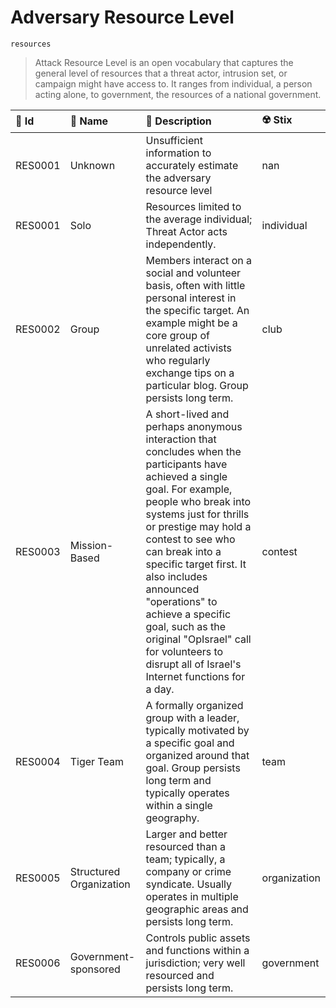 

# Adversary Resource Level

`resources`



> Attack Resource Level is an open vocabulary that captures the general level of resources that a threat actor, intrusion set, or campaign might have access to. It ranges from individual, a person acting alone, to government, the resources of a national government.

| 🔑 Id    | 🎫 Name                  | 🔬 Description                                                                                                                                                                                                                                                                                                                                                                                                                                    | ☢️ Stix      |
|:--------|:------------------------|:-------------------------------------------------------------------------------------------------------------------------------------------------------------------------------------------------------------------------------------------------------------------------------------------------------------------------------------------------------------------------------------------------------------------------------------------------|:-------------|
| RES0001 | Unknown                 | Unsufficient information to accurately estimate the adversary resource level                                                                                                                                                                                                                                                                                                                                                                     | nan          |
| RES0001 | Solo                    | Resources limited to the average individual; Threat Actor acts independently.                                                                                                                                                                                                                                                                                                                                                                    | individual   |
| RES0002 | Group                   | Members interact on a social and volunteer basis, often with little personal interest in the specific target. An example might be a core group of unrelated activists who regularly exchange tips on a particular blog. Group persists long term.                                                                                                                                                                                                | club         |
| RES0003 | Mission-Based           | A short-lived and perhaps anonymous interaction that concludes when the participants have achieved a single goal. For example, people who break into systems just for thrills or prestige may hold a contest to see who can break into a specific target first. It also includes announced "operations" to achieve a specific goal, such as the original "OpIsrael" call for volunteers to disrupt all of Israel's Internet functions for a day. | contest      |
| RES0004 | Tiger Team              | A formally organized group with a leader, typically motivated by a specific goal and organized around that goal. Group persists long term and typically operates within a single geography.                                                                                                                                                                                                                                                      | team         |
| RES0005 | Structured Organization | Larger and better resourced than a team; typically, a company or crime syndicate. Usually operates in multiple geographic areas and persists long term.                                                                                                                                                                                                                                                                                          | organization |
| RES0006 | Government-sponsored    | Controls public assets and functions within a jurisdiction; very well resourced and persists long term.                                                                                                                                                                                                                                                                                                                                          | government   |


